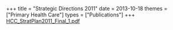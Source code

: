 +++
title = "Strategic Directions 2011"
date = 2013-10-18
themes = ["Primary Health Care"]
types = ["Publications"]
+++
[HCC\_StratPlan2011\_Final\_1.pdf](/files/HCC_StratPlan2011_Final_1.pdf)
